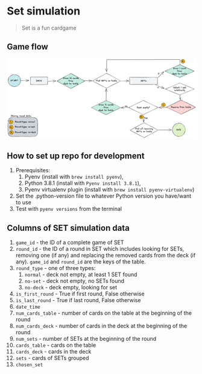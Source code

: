# Set simulation

> Set is a fun cardgame
## Game flow
![game-flow](game-flow.png)

## How to set up repo for development

1. Prerequisites:
   1. Pyenv (install with `brew install pyenv`),
   2. Python 3.8.1 (install with `Pyenv install 3.8.1`),
   3. Pyenv virtualenv plugin (install with `brew install pyenv-virtualenv`)
2. Set the .python-version file to whatever Python version you have/want to use
3. Test with `pyenv versions` from the terminal

## Columns of SET simulation data

1. `game_id` - the ID of a complete game of SET
2. `round_id` - the ID of a round in SET which includes looking for SETs, removing one (if any) and replacing the removed cards from the deck (if any). `game_id` and `round_id` are the keys of the table.
3. `round_type` - one of three types:
   1. `normal` - deck not empty, at least 1 SET found
   2. `no-set` - deck not empty, no SETs found
   3. `no-deck` - deck empty, looking for set
4. `is_first_round` - True if first round, False otherwise
5. `is_last_round` - True if last round, False otherwise
6. `date_time`
8. `num_cards_table` - number of cards on the table at the beginning of the round
9. `num_cards_deck` - number of cards in the deck at the beginning of the round
10. `num_sets` - number of SETs at the beginning of the round
11. `cards_table` - cards on the table
12. `cards_deck` - cards in the deck
13. `sets` - cards of SETs grouped
14. `chosen_set`
